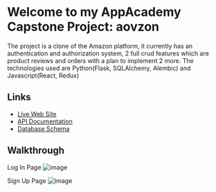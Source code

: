 # Welcome to my AppAcademy Capstone Project: aovzon

The project is a clone of the Amazon platform, it currently has an authentication and authorization system, 2 full crud features which are product reviews and orders with a plan to implement 2 more.
The technologies used are Python(Flask, SQLAlchemy, Alembic) and Javascript(React, Redux)

## Links
- [Live Web Site](https://python-project-starter.onrender.com/)
- [API Documentation](https://python-project-starter.onrender.com/)
- [Database Schema](https://python-project-starter.onrender.com/)

## Walkthrough

Log In Page
![image](https://user-images.githubusercontent.com/94940188/224867514-1b77f974-b674-44e2-8d64-85e912d15306.png)

Sign Up Page
![image](https://user-images.githubusercontent.com/94940188/224867662-ac78f851-d489-4fc3-a5a2-bc67f7b60cfe.png)
